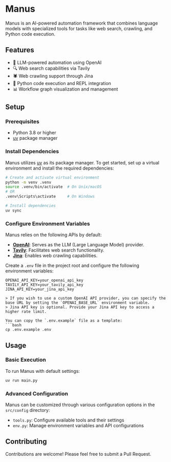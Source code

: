 # Manus

Manus is an AI-powered automation framework that combines language models with specialized tools for tasks like web search, crawling, and Python code execution.

## Features

- 🤖 LLM-powered automation using OpenAI
- 🔍 Web search capabilities via Tavily
- 🕷️ Web crawling support through Jina
- 🐍 Python code execution and REPL integration
- 📊 Workflow graph visualization and management

## Setup

### Prerequisites

- Python 3.8 or higher
- [uv](https://github.com/astral-sh/uv) package manager

### Install Dependencies

Manus utilizes [uv](https://github.com/astral-sh/uv) as its package manager. To get started, set up a virtual environment and install the required dependencies:

```bash
# Create and activate virtual environment
python -m venv .venv
source .venv/bin/activate  # On Unix/macOS
# OR
.venv\Scripts\activate     # On Windows

# Install dependencies
uv sync
```

### Configure Environment Variables

Manus relies on the following APIs by default:
- [**OpenAI**](https://platform.openai.com/api-keys): Serves as the LLM (Large Language Model) provider.
- [**Tavily**](https://tavily.com/): Facilitates web search functionality.
- [**Jina**](https://jina.ai/): Enables web crawling capabilities.

Create a `.env` file in the project root and configure the following environment variables:

```plaintext
OPENAI_API_KEY=your_openai_api_key
TAVILY_API_KEY=your_tavily_api_key
JINA_API_KEY=your_jina_api_key

> If you wish to use a custom OpenAI API provider, you can specify the base URL by setting the `OPENAI_BASE_URL` environment variable.
> Jina API key is optional. Provide your Jina API key to access a higher rate limit.

You can copy the `.env.example` file as a template:
```bash
cp .env.example .env
```

## Usage

### Basic Execution

To run Manus with default settings:

```bash
uv run main.py
```

### Advanced Configuration

Manus can be customized through various configuration options in the `src/config` directory:
- `tools.py`: Configure available tools and their settings
- `env.py`: Manage environment variables and API configurations

## Contributing

Contributions are welcome! Please feel free to submit a Pull Request.
